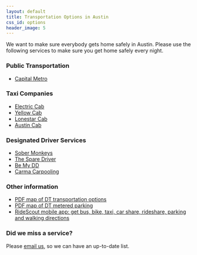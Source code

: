 ```yaml
---
layout: default
title: Transportation Options in Austin
css_id: options
header_image: 5
---
```


We want to make sure everybody gets home safely in Austin. Please use the following services to make sure you get home safely every night.

### Public Transportation

* <a href="http://www.capmetro.org/" target="_blank">Capital Metro</a>

### Taxi Companies

* <a href="http://www.electriccabofaustin.com" target="_blank">Electric Cab</a> <a href="tel:(512) 900-7734" class="call"></a>
* <a href="http://www.yellowcabaustin.com‎" target="_blank">Yellow Cab</a><a href="tel:(512) 452-9999" class="call"></a>
* <a href="http://www.lonestarcabaustin.com" target="_blank">Lonestar Cab</a><a href="tel:(512) 836-4900" class="call"></a>
* <a href="http://www.austincab.com" target="_blank">Austin Cab</a><a href="tel:(512) 478-2222" class="call"></a>

### Designated Driver Services

* <a href="http://sobermonkeys.com" target="_blank">Sober Monkeys</a><a href="tel:(512) 808-9232" class="call"></a>
* <a href="http://thesparedriver.com" target="_blank">The Spare Driver</a><a href="tel:(512) 650-0822" class="call"></a>
* <a href="http://www.bemydd.com/" target="_blank">Be My DD</a>
* <a href="https://carmacarpool.com/austin" target="_blank">Carma Carpooling</a>

### Other information

* <a href="https://www.austintexas.gov/sites/default/files/files/Transportation/Parking/PARKING_WAY_FINDING_MAP_072012.pdf" target="_blank">PDF map of DT transportation options</a>
* <a href="https://www.austintexas.gov/sites/default/files/files/Transportation/Parking/Parking_Meter_Map_05_01_13.pdf" target="_blank">PDF map of DT metered parking</a>
* <a href="http://www.ridescoutapp.com/" target="_blank">RideScout mobile app: get bus, bike, taxi, car share, rideshare, parking and walking directions</a>

### Did we miss a service?

Please [email us](mailto:atxsaferstreets@gmail.com "email"), so we can have an up-to-date list.
